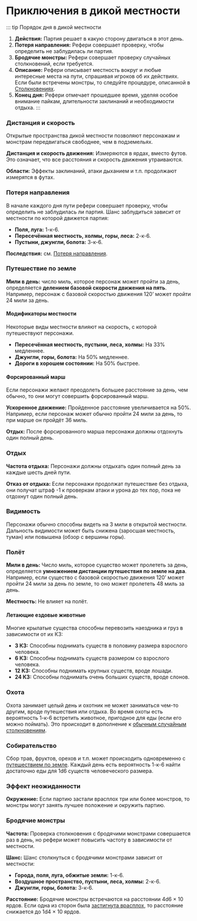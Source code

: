 # Приключения в дикой местности

::: tip Порядок дня в дикой местности
1. **Действия:** Партия решает в какую сторону двигаться в этот день.
2. **Потеря направления:** Рефери совершает проверку, чтобы определить не заблудилась ли партия.
3. **Бродячие монстры:** Рефери совершает проверку случайных столкновений, если требуется.
4. **Описание:** Рефери описывает местность вокруг и любые интересные места на пути, спрашивая игроков об их действиях. Если были встречены монстры, то следуйте процедуре, описанной в [Столкновениях](encounters.md).
5. **Конец дня:** Рефери отмечает прошедшее время, уделяя особое внимание пайкам, длительности заклинаний и необходимости отдыха.
:::

### Дистанция и скорость

Открытые пространства дикой местности позволяют персонажам и монстрам передвигаться свободнее, чем в подземельях. 

**Дистанция и скорость движения:** Измеряются в ярдах, вместо футов. Это означает, что все расстояния и скорость движения утраиваются.

**Области:** Эффекты заклинаний, атаки дыханием и т.п. продолжают измерятся в футах.

### Потеря направления

В начале каждого дня пути рефери совершает проверку, чтобы определить не заблудилась ли партия. Шанс заблудиться зависит от местности по которой движется партия:
- **Поля, луга:** 1-к-6.
- **Пересечённая местность, холмы, горы, леса:** 2-к-6.
- **Пустыни, джунгли, болота:** 3-к-6.

**Последствия:** см. [Потеря направления](hazards-challenges.md#потеря-направления).

### Путешествие по земле

**Мили в день:** число миль, которое персонаж может пройти за день, определяется **делением базовой скорости движения на пять**. Например, персонаж с базовой скоростью движения 120’ может пройти 24 мили за день.

#### Модификаторы местности

Некоторые виды местности влияют на скорость, с которой путешествуют персонажи.

- **Пересечённая местность, пустыни, леса, холмы:** На 33% медленнее.
- **Джунгли, горы, болота:** На 50% медленнее.
- **Дороги в хорошем состоянии:** На 50% быстрее.

#### Форсированный марш

Если персонажи желают преодолеть большее расстояние за день, чем обычно, то они могут совершить форсированный марш.

**Ускоренное движение:** Пройденное расстояние увеличивается на 50%. Например, если персонаж может обычно пройти 24 мили за день, то при марше он пройдёт 36 миль.

**Отдых:** После форсированного марша персонажи должны отдохнуть один полный день.

### Отдых

**Частота отдыха:** Персонажи должны отдыхать один полный день за каждые шесть дней пути.

**Отказ от отдыха:** Если персонажи продолжат путешествие без отдыха, они получат штраф -1 к проверкам атаки и урона до тех пор, пока не отдохнут один полный день.

### Видимость

Персонажи обычно способны видеть на 3 мили в открытой местности. Дальность видимости может быть снижена (заросшая местность, туман) или повышена (обзор с вершины горы).

### Полёт

**Мили в день:** Число миль, которое существо может пролететь за день, определяется **умножением дистанции путешествия по земле на два**. Например, если существо с базовой скоростью движения 120’ может пройти 24 мили за день по земле, то оно может пролететь 48 миль за день.

**Местность:** Не влияет на полёт.

#### Летающие ездовые животные

Многие крылатые существа способны перевозить наездника и груз в зависимости от их КЗ:

- **3 КЗ:** Способны поднимать существ в половину размера взрослого человека.
- **6 КЗ:** Способны поднимать существ размером со взрослого человека.
- **12 КЗ:** Способны поднимать крупных существ, вроде лошади.
- **24 КЗ:** Способны поднимать очень больших существ, вроде слонов.

### Охота

Охота занимает целый день и охотник не может заниматься чем-то другим, вроде путешествия или отдыха. Во время охоты есть вероятность 1-к-6 встретить животное, пригодное для еды (если его можно поймать). Это происходит в дополнение к [обычным случайным столкновениям](#бродячие-монстры).

### Собирательство

Сбор трав, фруктов, орехов и т.п. может происходить одновременно с [путешествием по земле](#путешествие-по-земле). Каждый день есть вероятность 1-к-6 найти достаточно еды для 1d6 существ человеческого размера.

### Эффект неожиданности

**Окружение:** Если партию застали врасплох три или более монстров, то монстры могут занять лучшее положение и окружить партию.

### Бродячие монстры

**Частота:** Проверка столкновения с бродячими монстрами совершается раз в день, но рефери может повысить частоту в зависимости от местности.

**Шанс:** Шанс столкнуться с бродячими монстрами зависит от местности:

- **Города, поля, луга, обжитые земли:** 1-к-6.
- **Воздушное пространство, пустыни, леса, холмы:** 2-к-6.
- **Джунгли, горы, болота:** 3-к-6.

**Расстояние:** Бродячие монстры встречаются на расстоянии 4d6 × 10 ярдов. Если одна из сторон была [застигнута врасплох](encounters.md), то расстояние снижается до 1d4 × 10 ярдов.